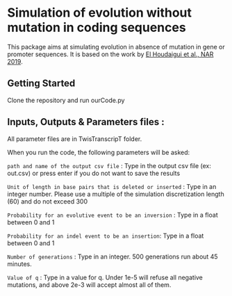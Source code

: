 # Simulation of evolution without mutation in coding sequences

This package aims at simulating evolution in absence of mutation in gene or promoter sequences. It is based on the work by [El Houdaigui et al., NAR 2019](https://doi.org/10.1093/nar/gkz300). 

## Getting Started

Clone the repository and run ourCode.py

## Inputs, Outputs & Parameters files :

All parameter files are in TwisTranscripT folder. 

When you run the code, the following parameters will be asked:

`path and name of the output csv file` :
Type in the output csv file (ex: out.csv) or press enter if you do not want to save the results

`Unit of length in base pairs that is deleted or inserted` :
Type in an integer number. Please use a multiple of the simulation discretization length (60) and do not exceed 300

`Probability for an evolutive event to be an inversion` :
Type in a float between 0 and 1

`Probability for an indel event to be an insertion`:
Type in a float between 0 and 1

`Number of generations` :
Type in an integer. 500 generations run about 45 minutes.

`Value of q` :
Type in a value for q. Under 1e-5 will refuse all negative mutations, and above 2e-3 will accept almost all of them.
